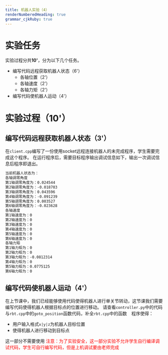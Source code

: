 ```yaml
---
title: 机器人实验（4）
renderNumberedHeading: true
grammar_cjkRuby: true
---
```


# 实验任务
实验过程分共**10'**，分为以下几个任务。
- 编写代码远程获取机器人状态（6'）
	- 各轴位置（2‘）
	- 各轴速度（2’）
	- 各轴力矩（2‘）
- 编写代码使机器人运动（4'）

# 实验过程（10'）
## 编写代码远程获取机器人状态（3'）
在`client.cpp`编写了一份使用socket远程连接机器人的未完成程序，学生需要完成这个程序。
在运行程序后，需要目标程序输出调试信息如下，输出一次调试信息后程序即退出。
``` bash
当前机器人状态为：
各轴调零角度
第1轴调零角度为：0.024544
第2轴调零角度为：-0.018703
第3轴调零角度为：0.043596
第4轴调零角度为：-0.091239
第5轴调零角度为：0.003527
第6轴调零角度为：-0.023628
各轴速度
第1轴速度为：0
第2轴速度为：0
第3轴速度为：0
第4轴速度为：0
第5轴速度为：0
第6轴速度为：0
各轴力矩
第1轴力矩为：0
第2轴力矩为：0
第3轴力矩为：-0.0812314
第4轴力矩为：0
第5轴力矩为：0.0775125
第6轴力矩为：0
```



## 编写代码使机器人运动（4'）

在上节课中，我们已经能够使用代码使得机器人进行单关节转动，这节课我们需要编写代码使得机器人根据目标点的位置进行移动。
请查看`controller.py`中的代码与`rbt.cpp`中的`goto_position`函数代码，补全`rbt.cpp`中的函数`	`程序使得：
- 用户输入格式`x|y|z`为机器人目标位置
- 使得机器人进行移动到目标点

这一部分不需要使用
<font color="red">注意：为了实验安全，这一部分实验不允许学生自行编译调试代码，学生可自行编写代码，但是上机调试要由老师完成</font>

